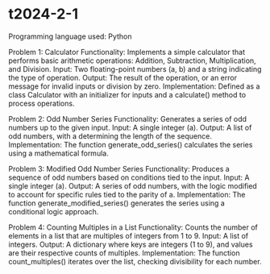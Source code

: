 # t2024-2-1
Programming language used: Python

Problem 1: Calculator
Functionality: Implements a simple calculator that performs basic arithmetic operations: Addition, Subtraction, Multiplication, and Division.
Input: Two floating-point numbers (a, b) and a string indicating the type of operation.
Output: The result of the operation, or an error message for invalid inputs or division by zero.
Implementation: Defined as a class Calculator with an initializer for inputs and a calculate() method to process operations.

Problem 2: Odd Number Series
Functionality: Generates a series of odd numbers up to the given input.
Input: A single integer (a).
Output: A list of odd numbers, with a determining the length of the sequence.
Implementation: The function generate_odd_series() calculates the series using a mathematical formula.

Problem 3: Modified Odd Number Series
Functionality: Produces a sequence of odd numbers based on conditions tied to the input.
Input: A single integer (a).
Output: A series of odd numbers, with the logic modified to account for specific rules tied to the parity of a.
Implementation: The function generate_modified_series() generates the series using a conditional logic approach.

Problem 4: Counting Multiples in a List
Functionality: Counts the number of elements in a list that are multiples of integers from 1 to 9.
Input: A list of integers.
Output: A dictionary where keys are integers (1 to 9), and values are their respective counts of multiples.
Implementation: The function count_multiples() iterates over the list, checking divisibility for each number.




